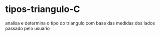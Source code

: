 # tipos-triangulo-C
analisa e determina o tipo do triangulo com base das medidas dos lados passado pelo usuario
